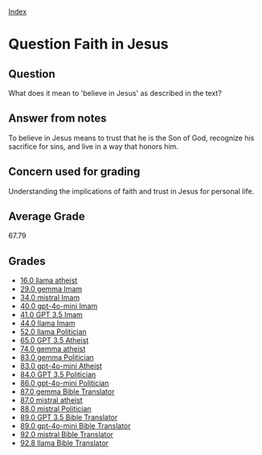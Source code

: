 
[Index](../../index.md)
# Question Faith in Jesus
## Question
What does it mean to 'believe in Jesus' as described in the text?

## Answer from notes
To believe in Jesus means to trust that he is the Son of God, recognize his sacrifice for sins, and live in a way that honors him.

## Concern used for grading
Understanding the implications of faith and trust in Jesus for personal life.

## Average Grade
67.79

## Grades
 * [16.0 llama atheist](../answers/llama_atheist/Faith_in_Jesus.md)
 * [29.0 gemma Imam](../answers/gemma_Imam/Faith_in_Jesus.md)
 * [34.0 mistral Imam](../answers/mistral_Imam/Faith_in_Jesus.md)
 * [40.0 gpt-4o-mini Imam](../answers/gpt-4o-mini_Imam/Faith_in_Jesus.md)
 * [41.0 GPT 3.5 Imam](../answers/GPT_3.5_Imam/Faith_in_Jesus.md)
 * [44.0 llama Imam](../answers/llama_Imam/Faith_in_Jesus.md)
 * [52.0 llama Politician](../answers/llama_Politician/Faith_in_Jesus.md)
 * [65.0 GPT 3.5 Atheist](../answers/GPT_3.5_Atheist/Faith_in_Jesus.md)
 * [74.0 gemma atheist](../answers/gemma_atheist/Faith_in_Jesus.md)
 * [83.0 gemma Politician](../answers/gemma_Politician/Faith_in_Jesus.md)
 * [83.0 gpt-4o-mini Atheist](../answers/gpt-4o-mini_Atheist/Faith_in_Jesus.md)
 * [84.0 GPT 3.5 Politician](../answers/GPT_3.5_Politician/Faith_in_Jesus.md)
 * [86.0 gpt-4o-mini Politician](../answers/gpt-4o-mini_Politician/Faith_in_Jesus.md)
 * [87.0 gemma Bible Translator](../answers/gemma_Bible_Translator/Faith_in_Jesus.md)
 * [87.0 mistral atheist](../answers/mistral_atheist/Faith_in_Jesus.md)
 * [88.0 mistral Politician](../answers/mistral_Politician/Faith_in_Jesus.md)
 * [89.0 GPT 3.5 Bible Translator](../answers/GPT_3.5_Bible_Translator/Faith_in_Jesus.md)
 * [89.0 gpt-4o-mini Bible Translator](../answers/gpt-4o-mini_Bible_Translator/Faith_in_Jesus.md)
 * [92.0 mistral Bible Translator](../answers/mistral_Bible_Translator/Faith_in_Jesus.md)
 * [92.8 llama Bible Translator](../answers/llama_Bible_Translator/Faith_in_Jesus.md)
